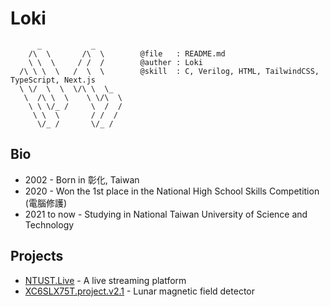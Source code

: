 # Loki

```
      _           _
    /\  \       /\  \        @file   : README.md
    \ \  \     / /  /        @auther : Loki
  /\ \ \  \   /  \  \        @skill  : C, Verilog, HTML, TailwindCSS, TypeScript, Next.js
  \ \/  \  \  \/\ \  \_
   \  /\ \  \    \ \/\  \
    \ \ \/_ /     \  /  /
     \ \  \       / /  /
      \/_ /       \/_ /

```

## Bio

- 2002 - Born in 彰化, Taiwan
- 2020 - Won the 1st place in the National High School Skills Competition (電腦修護)
- 2021 to now - Studying in National Taiwan University of Science and Technology

## Projects

- [NTUST.Live](https://ntust.live) - A live streaming platform
- [XC6SLX75T.project.v2.1](https://github.com/zyx1121/xc6slx75t.project.v2.1) - Lunar magnetic field detector